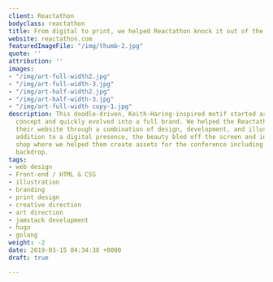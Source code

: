 ```yaml
---
client: Reactathon
bodyclass: reactathon
title: From digital to print, we helped Reactathon knock it out of the park this year.
website: reactathon.com
featuredImageFile: "/img/thumb-2.jpg"
quote: ''
attribution: ''
images:
- "/img/art-full-width2.jpg"
- "/img/art-full-width-3.jpg"
- "/img/art-half-width2.jpg"
- "/img/art-half-width-3.jpg"
- "/img/art-full-width copy-1.jpg"
description: This doodle-driven, Keith-Haring-inspired motif started as a digital
  concept and quickly evolved into a full brand. We helped the Reactathon team create
  their website through a combination of design, development, and illustration. In
  addition to a digital presence, the beauty bled off the screen and into the print
  shop where we helped them create assets for the conference including the primary
  backdrop.
tags:
- web design
- Front-end / HTML & CSS
- illustration
- branding
- print design
- creative direction
- art direction
- jamstack development
- hugo
- golang
weight: -2
date: 2019-03-15 04:34:38 +0000
draft: true

---
```

